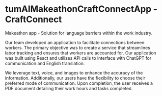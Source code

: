 # tumAIMakeathonCraftConnectApp - CraftConnect 

Makeathon app - Solution for language barriers within the work industry.


Our team developed an application to facilitate connections between workers. The primary objective was to create a service that streamlines labor tracking and ensures that workers are accounted for. Our application was built using React and utilizes API calls to interface with ChatGPT for communication and English translation.

We leverage text, voice, and images to enhance the accuracy of the information. Additionally, our users have the flexibility to choose their preferred mode of communication. Upon completion, the user receives a PDF document detailing their work hours and tasks completed.



